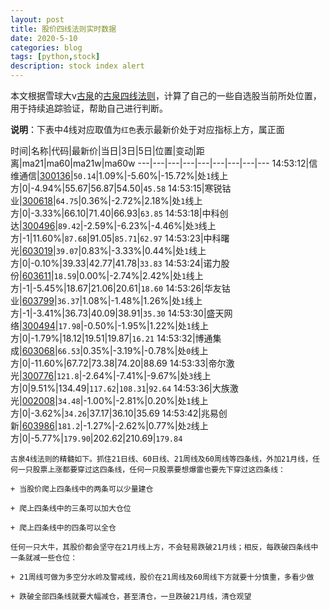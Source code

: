 ```yaml
---
layout: post
title: 股价四线法则实时数据
date: 2020-5-10
categories: blog
tags: [python,stock]
description: stock index alert
---
```



本文根据雪球大v[古泉](https://xueqiu.com/u/7148646888)的[古泉四线法则](https://xueqiu.com/7148646888/130498192)，计算了自己的一些自选股当前所处位置，用于持续追踪验证，帮助自己进行判断。

**说明**：下表中4线对应取值为`红色`表示最新价处于对应指标上方，属正面

时间|名称|代码|最新价|当日|3日|5日|位置|变动|距离|ma21|ma60|ma21w|ma60w
---|---|---|---|---|---|---|---|---
14:53:12|信维通信|[300136](https://xueqiu.com/S/SZ300136)|`50.14`|1.09%|-5.60%|-15.72%|处`1`线上方|0|-4.94%|55.67|56.87|54.50|`45.58`
14:53:15|寒锐钴业|[300618](https://xueqiu.com/S/SZ300618)|`64.75`|0.36%|-2.72%|2.18%|处`1`线上方|0|-3.33%|66.10|71.40|66.93|`63.85`
14:53:18|中科创达|[300496](https://xueqiu.com/S/SZ300496)|`89.42`|-2.59%|-6.23%|-4.46%|处`3`线上方|-1|11.60%|`87.68`|91.05|`85.71`|`62.97`
14:53:23|中科曙光|[603019](https://xueqiu.com/S/SH603019)|`39.07`|0.83%|-3.33%|0.44%|处`1`线上方|0|-0.10%|39.33|42.77|41.78|`33.83`
14:53:24|诺力股份|[603611](https://xueqiu.com/S/SH603611)|`18.59`|0.00%|-2.74%|2.42%|处`1`线上方|-1|-5.45%|18.67|21.06|20.61|`18.60`
14:53:26|华友钴业|[603799](https://xueqiu.com/S/SH603799)|`36.37`|1.08%|-1.48%|1.26%|处`1`线上方|-1|-3.41%|36.73|40.09|38.91|`35.30`
14:53:30|盛天网络|[300494](https://xueqiu.com/S/SZ300494)|`17.98`|-0.50%|-1.95%|1.22%|处`1`线上方|0|-1.79%|18.12|19.51|19.87|`16.21`
14:53:32|博通集成|[603068](https://xueqiu.com/S/SH603068)|`66.53`|0.35%|-3.19%|-0.78%|处`0`线上方|0|-11.60%|67.72|73.38|74.20|88.69
14:53:33|帝尔激光|[300776](https://xueqiu.com/S/SZ300776)|`121.8`|-2.64%|-7.41%|-9.67%|处`3`线上方|0|9.51%|134.49|`117.62`|`108.31`|`92.64`
14:53:36|大族激光|[002008](https://xueqiu.com/S/SZ002008)|`34.48`|-1.00%|-2.81%|0.20%|处`1`线上方|0|-3.62%|`34.26`|37.17|36.10|35.69
14:53:42|兆易创新|[603986](https://xueqiu.com/S/SH603986)|`181.2`|-1.27%|-2.62%|0.77%|处`2`线上方|0|-5.77%|`179.90`|202.62|210.69|`179.84`

```
古泉4线法则的精髓如下。抓住21日线、60日线、21周线及60周线等四条线，外加21月线，任何一只股票上涨都要穿过这四条线，任何一只股票要想爆雷也要先下穿过这四条线：

+ 当股价爬上四条线中的两条可以少量建仓

+ 爬上四条线中的三条可以加大仓位

+ 爬上四条线中的四条可以全仓

任何一只大牛，其股价都会坚守在21月线上方，不会轻易跌破21月线；相反，每跌破四条线中一条就减一些仓位：

+ 21周线可做为多空分水岭及警戒线，股价在21周线及60周线下方就要十分慎重，多看少做

+ 跌破全部四条线就要大幅减仓，甚至清仓，一旦跌破21月线，清仓观望
```